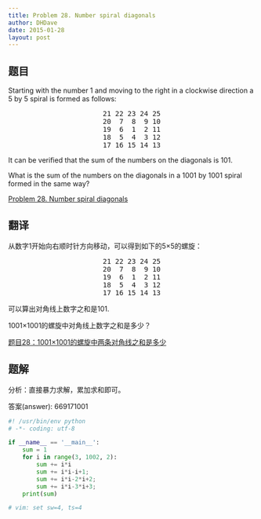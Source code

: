 ```yaml
---
title: Problem 28. Number spiral diagonals
author: DHDave
date: 2015-01-28
layout: post
---
```


## 题目

Starting with the number 1 and moving to the right in a clockwise direction a 5 by 5 spiral is formed as follows:

<center><pre>
21 22 23 24 25
20  7  8  9 10
19  6  1  2 11
18  5  4  3 12
17 16 15 14 13
</pre></center>
<!--more-->

It can be verified that the sum of the numbers on the diagonals is 101.

What is the sum of the numbers on the diagonals in a 1001 by 1001 spiral formed in the same way?

[Problem 28. Number spiral diagonals](https://projecteuler.net/problem=28 "Problem 28")

## 翻译

从数字1开始向右顺时针方向移动，可以得到如下的5×5的螺旋：

<center><pre>
21 22 23 24 25
20  7  8  9 10
19  6  1  2 11
18  5  4  3 12
17 16 15 14 13
</pre></center>

可以算出对角线上数字之和是101.

1001×1001的螺旋中对角线上数字之和是多少？

[题目28：1001×1001的螺旋中两条对角线之和是多少](http://pe.spiritzhang.com/index.php/2011-05-11-09-44-54/29-281001t1001 "题目28")

## 题解

分析：直接暴力求解，累加求和即可。

答案(answer): 669171001

```python
#! /usr/bin/env python
# -*- coding: utf-8

if __name__ == '__main__':
    sum = 1
    for i in range(3, 1002, 2):
        sum += i*i
        sum += i*i-i+1;
        sum += i*i-2*i+2;
        sum += i*i-3*i+3;
    print(sum)

# vim: set sw=4, ts=4
```
